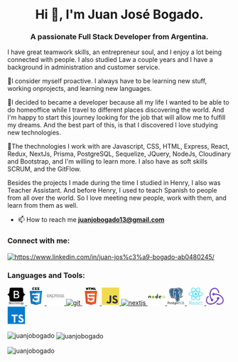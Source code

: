 <h1 align="center">Hi 👋, I'm Juan José Bogado.</h1>
<h3 align="center">A passionate Full Stack Developer from Argentina.</h3>

<p>I have great teamwork skills, an entrepreneur soul, and I enjoy a lot being connected with people. I also studied Law a couple years and I have a background in administration and customer service.

🔹️I consider myself proactive. I always have to be learning new stuff, working onprojects, and learning new languages.

🔹️I decided to became a developer because all my life I wanted to be able to do homeoffice while I travel to different places discovering the world. And I'm happy to start this journey looking for the job that will allow me to fulfill my dreams. And the best part of this, is that I discovered I love studying new technologies.

🔹️The thechnologies I work with are Javascript, CSS, HTML, Express, React, Redux, NextJs, Prisma, PostgreSQL, Sequelize, JQuery, NodeJs, Cloudinary and Bootstrap, and I'm willing to learn more.
I also have as soft skills SCRUM, and the GitFlow.

Besides the projects I made during the time I studied in Henry, I also was Teacher Assistant. And before Henry, I used to teach Spanish to people from all over the world. So I love meeting new people, work with them, and learn from them as well.</p>

- 📫 How to reach me **juanjobogado13@gmail.com**

<h3 align="left">Connect with me:</h3>
<p align="left">
<a href="https://linkedin.com/in/https://www.linkedin.com/in/juan-jos%c3%a9-bogado-ab0480245/" target="blank"><img align="center" src="https://raw.githubusercontent.com/rahuldkjain/github-profile-readme-generator/master/src/images/icons/Social/linked-in-alt.svg" alt="https://www.linkedin.com/in/juan-jos%c3%a9-bogado-ab0480245/" height="30" width="40" /></a>
</p>

<h3 align="left">Languages and Tools:</h3>
<p align="left"> <a href="https://getbootstrap.com" target="_blank" rel="noreferrer"> <img src="https://raw.githubusercontent.com/devicons/devicon/master/icons/bootstrap/bootstrap-plain-wordmark.svg" alt="bootstrap" width="40" height="40"/> </a> <a href="https://www.w3schools.com/css/" target="_blank" rel="noreferrer"> <img src="https://raw.githubusercontent.com/devicons/devicon/master/icons/css3/css3-original-wordmark.svg" alt="css3" width="40" height="40"/> </a> <a href="https://expressjs.com" target="_blank" rel="noreferrer"> <img src="https://raw.githubusercontent.com/devicons/devicon/master/icons/express/express-original-wordmark.svg" alt="express" width="40" height="40"/> </a> <a href="https://git-scm.com/" target="_blank" rel="noreferrer"> <img src="https://www.vectorlogo.zone/logos/git-scm/git-scm-icon.svg" alt="git" width="40" height="40"/> </a> <a href="https://www.w3.org/html/" target="_blank" rel="noreferrer"> <img src="https://raw.githubusercontent.com/devicons/devicon/master/icons/html5/html5-original-wordmark.svg" alt="html5" width="40" height="40"/> </a> <a href="https://developer.mozilla.org/en-US/docs/Web/JavaScript" target="_blank" rel="noreferrer"> <img src="https://raw.githubusercontent.com/devicons/devicon/master/icons/javascript/javascript-original.svg" alt="javascript" width="40" height="40"/> </a> <a href="https://nextjs.org/" target="_blank" rel="noreferrer"> <img src="https://cdn.worldvectorlogo.com/logos/nextjs-2.svg" alt="nextjs" width="40" height="40"/> </a> <a href="https://nodejs.org" target="_blank" rel="noreferrer"> <img src="https://raw.githubusercontent.com/devicons/devicon/master/icons/nodejs/nodejs-original-wordmark.svg" alt="nodejs" width="40" height="40"/> </a> <a href="https://www.postgresql.org" target="_blank" rel="noreferrer"> <img src="https://raw.githubusercontent.com/devicons/devicon/master/icons/postgresql/postgresql-original-wordmark.svg" alt="postgresql" width="40" height="40"/> </a> <a href="https://reactjs.org/" target="_blank" rel="noreferrer"> <img src="https://raw.githubusercontent.com/devicons/devicon/master/icons/react/react-original-wordmark.svg" alt="react" width="40" height="40"/> </a> <a href="https://redux.js.org" target="_blank" rel="noreferrer"> <img src="https://raw.githubusercontent.com/devicons/devicon/master/icons/redux/redux-original.svg" alt="redux" width="40" height="40"/> </a> <a href="https://www.typescriptlang.org/" target="_blank" rel="noreferrer"> <img src="https://raw.githubusercontent.com/devicons/devicon/master/icons/typescript/typescript-original.svg" alt="typescript" width="40" height="40"/> </a> </p>

<p><img align="left" src="https://github-readme-stats.vercel.app/api/top-langs?username=juanjobogado&show_icons=true&locale=en&layout=compact" alt="juanjobogado" /></p>

<p>&nbsp;<img align="center" src="https://github-readme-stats.vercel.app/api?username=juanjobogado&show_icons=true&locale=en" alt="juanjobogado" /></p>

<p><img align="center" src="https://github-readme-streak-stats.herokuapp.com/?user=juanjobogado&" alt="juanjobogado" /></p>
